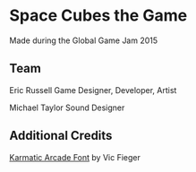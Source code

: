 Space Cubes the Game 
========

Made during the Global Game Jam 2015

Team
--------
Eric Russell
Game Designer, Developer, Artist

Michael Taylor
Sound Designer

Additional Credits
--------
[Karmatic Arcade Font](http://www.dafont.com/karmatic-arcade.font) by Vic Fieger